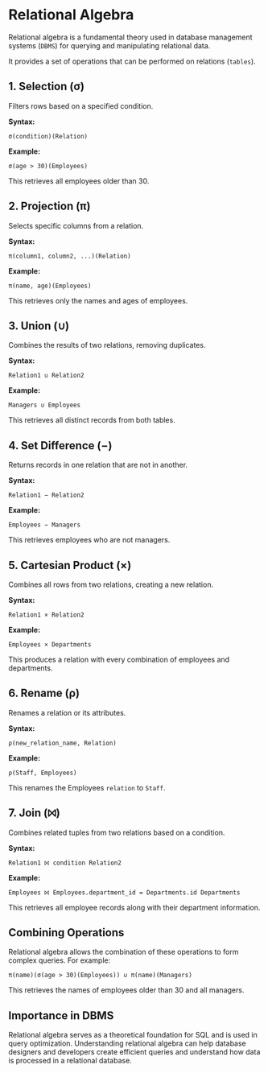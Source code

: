 # Relational Algebra

Relational algebra is a fundamental theory used in database management systems (`DBMS`) for querying and manipulating relational data.

It provides a set of operations that can be performed on relations (`tables`).

## 1. Selection (σ)

Filters rows based on a specified condition.

**Syntax:**

```
σ(condition)(Relation)
```

**Example:**

```
σ(age > 30)(Employees)
```

This retrieves all employees older than 30.

## 2. Projection (π)

Selects specific columns from a relation.

**Syntax:**

```
π(column1, column2, ...)(Relation)
```

**Example:**

```
π(name, age)(Employees)
```

This retrieves only the names and ages of employees.

## 3. Union (∪)

Combines the results of two relations, removing duplicates.

**Syntax:**

```
Relation1 ∪ Relation2
```

**Example:**

```
Managers ∪ Employees
```

This retrieves all distinct records from both tables.

## 4. Set Difference (−)

Returns records in one relation that are not in another.

**Syntax:**

```
Relation1 − Relation2
```

**Example:**

```
Employees − Managers
```

This retrieves employees who are not managers.

## 5. Cartesian Product (×)

Combines all rows from two relations, creating a new relation.

**Syntax:**

```
Relation1 × Relation2
```

**Example:**

```
Employees × Departments
```

This produces a relation with every combination of employees and departments.

## 6. Rename (ρ)

Renames a relation or its attributes.

**Syntax:**

```
ρ(new_relation_name, Relation)
```

**Example:**

```
ρ(Staff, Employees)
```

This renames the Employees `relation` to `Staff`.

## 7. Join (⨝)

Combines related tuples from two relations based on a condition.

**Syntax:**

```
Relation1 ⨝ condition Relation2
```

**Example:**

```
Employees ⨝ Employees.department_id = Departments.id Departments
```

This retrieves all employee records along with their department information.

## Combining Operations

Relational algebra allows the combination of these operations to form complex queries. For example:

```
π(name)(σ(age > 30)(Employees)) ∪ π(name)(Managers)
```

This retrieves the names of employees older than 30 and all managers.

## Importance in DBMS

Relational algebra serves as a theoretical foundation for SQL and is used in query optimization. Understanding relational algebra can help database designers and developers create efficient queries and understand how data is processed in a relational database.
